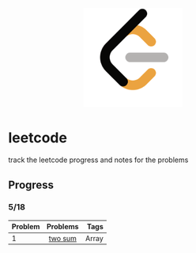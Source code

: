<!---Logo--->
<h1 align="center">
      <br><img src="img/LeetCode_logo.png" width="200">
</h1>

# leetcode
track the leetcode progress and notes for the problems

## Progress
### 5/18
| Problem | Problems           | Tags  |
| ------------- |:-------------:| -----:|
| 1     | [two sum](https://leetcode.com/problems/two-sum/) | Array |

